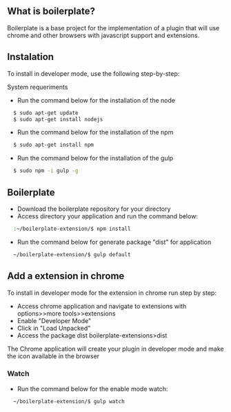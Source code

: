 ## What is boilerplate?


Boilerplate is a base project for the implementation of a plugin that will use chrome and other browsers with javascript support and extensions.

## Instalation

To install in developer mode, use the following step-by-step:

System requeriments

- Run the command below for the installation of the node
```sh
  $ sudo apt-get update
  $ sudo apt-get install nodejs
```
- Run the command below for the installation of the npm
```sh
  $ sudo apt-get install npm 
```

- Run the command below for the installation of the gulp
```sh
  $ sudo npm -i gulp -g
```


## Boilerplate
 
- Download the boilerplate repository for your directory
- Access directory your application and run the command below: 
```sh
  :~/boilerplate-extension/$ npm install
```
- Run the command below for generate package "dist" for application
```sh
  ~/boilerplate-extension/$ gulp default
```
## Add a extension in chrome

To install in developer mode for the extension in chrome run step by step:

- Access chrome application and navigate to extensions with options>>more tools>>extensions
- Enable "Developer Mode"
- Click in "Load Unpacked"
- Access the package dist boilerplate-extensions>dist


The Chrome application will create your plugin in developer mode and make the icon available in the browser

### Watch
- Run the command below for the enable mode watch:
```sh
  ~/boilerplate-extension/$ gulp watch
```

 